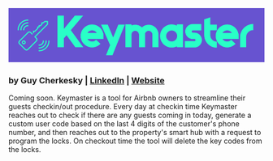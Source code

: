 ![Keymaster](https://github.com/cherkesky/keymaster/blob/master/keymaster_logo.png)

### by Guy Cherkesky | [LinkedIn](http://linkedin.com/in/cherkesky) | [Website](http://cherkesky.com)

Coming soon. Keymaster is a tool for Airbnb owners to streamline their guests checkin/out procedure.
Every day at checkin time Keymaster reaches out to check if there are any guests coming in today, generate a custom user code based on the last 4 digits of the customer's phone number, and then reaches out to the property's smart hub with a request to program the locks. On checkout time the tool will delete the key codes from the locks.


